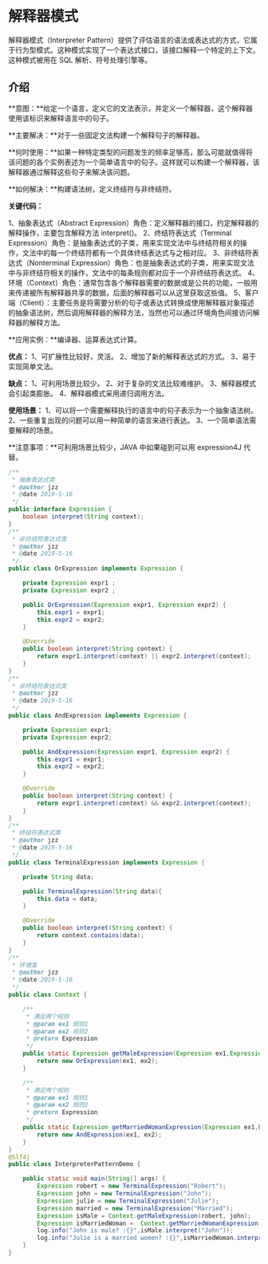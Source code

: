 # 解释器模式

解释器模式（Interpreter Pattern）提供了评估语言的语法或表达式的方式，它属于行为型模式。这种模式实现了一个表达式接口，该接口解释一个特定的上下文。这种模式被用在 SQL 解析、符号处理引擎等。

## 介绍

**意图：**给定一个语言，定义它的文法表示，并定义一个解释器，这个解释器使用该标识来解释语言中的句子。

**主要解决：**对于一些固定文法构建一个解释句子的解释器。

**何时使用：**如果一种特定类型的问题发生的频率足够高，那么可能就值得将该问题的各个实例表述为一个简单语言中的句子。这样就可以构建一个解释器，该解释器通过解释这些句子来解决该问题。

**如何解决：**构建语法树，定义终结符与非终结符。

**关键代码：**

1、抽象表达式（Abstract Expression）角色：定义解释器的接口，约定解释器的解释操作，主要包含解释方法 interpret()。
2、终结符表达式（Terminal    Expression）角色：是抽象表达式的子类，用来实现文法中与终结符相关的操作，文法中的每一个终结符都有一个具体终结表达式与之相对应。
3、非终结符表达式（Nonterminal Expression）角色：也是抽象表达式的子类，用来实现文法中与非终结符相关的操作，文法中的每条规则都对应于一个非终结符表达式。
4、环境（Context）角色：通常包含各个解释器需要的数据或是公共的功能，一般用来传递被所有解释器共享的数据，后面的解释器可以从这里获取这些值。
5、客户端（Client）：主要任务是将需要分析的句子或表达式转换成使用解释器对象描述的抽象语法树，然后调用解释器的解释方法，当然也可以通过环境角色间接访问解释器的解释方法。

**应用实例：**编译器、运算表达式计算。

**优点：** 1、可扩展性比较好，灵活。 2、增加了新的解释表达式的方式。 3、易于实现简单文法。

**缺点：** 1、可利用场景比较少。 2、对于复杂的文法比较难维护。 3、解释器模式会引起类膨胀。 4、解释器模式采用递归调用方法。

**使用场景：** 1、可以将一个需要解释执行的语言中的句子表示为一个抽象语法树。 2、一些重复出现的问题可以用一种简单的语言来进行表达。 3、一个简单语法需要解释的场景。

**注意事项：**可利用场景比较少，JAVA 中如果碰到可以用 expression4J 代替。

```java
/**
 * 抽象表达式类
 * @author jzz
 * @date 2019-5-16
 */
public interface Expression {
    boolean interpret(String context);
}
/**
 * 非终结符表达式类
 * @author jzz
 * @date 2019-5-16
 */
public class OrExpression implements Expression {

    private Expression expr1 ;
    private Expression expr2 ;

    public OrExpression(Expression expr1, Expression expr2) {
        this.expr1 = expr1;
        this.expr2 = expr2;
    }

    @Override
    public boolean interpret(String context) {
        return expr1.interpret(context) || expr2.interpret(context);
    }
}
/**
 * 非终结符表达式类
 * @author jzz
 * @date 2019-5-16
 */
public class AndExpression implements Expression {

    private Expression expr1;
    private Expression expr2;

    public AndExpression(Expression expr1, Expression expr2) {
        this.expr1 = expr1;
        this.expr2 = expr2;
    }

    @Override
    public boolean interpret(String context) {
        return expr1.interpret(context) && expr2.interpret(context);
    }
}
/**
 * 终结符表达式类
 * @author jzz
 * @date 2019-5-16
 */
public class TerminalExpression implements Expression {

    private String data;

    public TerminalExpression(String data){
        this.data = data;
    }

    @Override
    public boolean interpret(String context) {
        return context.contains(data);
    }
}
/**
 * 环境类
 * @author jzz
 * @date 2019-5-16
 */
public class Context {

    /**
     * 满足两个规则
     * @param ex1 规则1
     * @param ex2 规则2
     * @return Expression
     */
    public static Expression getMaleExpression(Expression ex1,Expression ex2){
        return new OrExpression(ex1, ex2);
    }

    /**
     * 满足两个规则
     * @param ex1 规则1
     * @param ex2 规则2
     * @return Expression
     */
    public static Expression getMarriedWomanExpression(Expression ex1,Expression ex2){
        return new AndExpression(ex1, ex2);
    }
}
@Slf4j
public class InterpreterPatternDemo {

    public static void main(String[] args) {
        Expression robert = new TerminalExpression("Robert");
        Expression john = new TerminalExpression("John");
        Expression julie = new TerminalExpression("Julie");
        Expression married = new TerminalExpression("Married");
        Expression isMale = Context.getMaleExpression(robert, john);
        Expression isMarriedWoman =  Context.getMarriedWomanExpression(julie, married);
        log.info("John is male? :{}",isMale.interpret("John"));
        log.info("Julie is a married women? :{}",isMarriedWoman.interpret("Married Julie"));
    }
}
```

